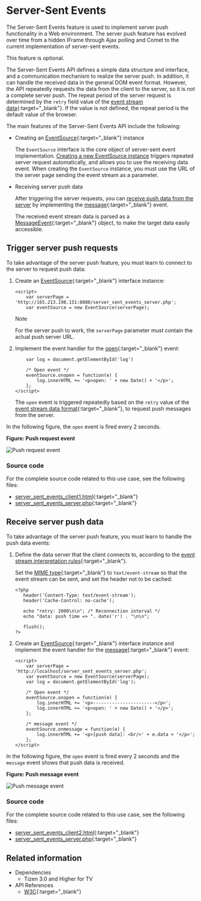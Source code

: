 # Server-Sent Events

The Server-Sent Events feature is used to implement server push functionality in a Web environment. The server push feature has evolved over time from a hidden IFrame through Ajax polling and Comet to the current implementation of server-sent events.

This feature is optional.

The Server-Sent Events API defines a simple data structure and interface, and a communication mechanism to realize the server push. In addition, it can handle the received data in the general DOM event format. However, the API repeatedly requests the data from the client to the server, so it is not a complete server push. The repeat period of the server request is determined by the `retry` field value of the [event stream data](https://html.spec.whatwg.org/multipage/server-sent-events.html#event-stream-interpretation){:target="_blank"}. If the value is not defined, the repeat period is the default value of the browser.

The main features of the Server-Sent Events API include the following:

- Creating an [EventSource](https://html.spec.whatwg.org/multipage/server-sent-events.html#the-eventsource-interface){:target="_blank"} instance

  The `EventSource` interface is the core object of server-sent event implementation. [Creating a new EventSource instance](#triggering-server-push-requests) triggers repeated server request automatically, and allows you to use the receiving data event. When creating the `EventSource` instance, you must use the URL of the server page sending the event stream as a parameter.

- Receiving server push data

  After triggering the server requests, you can [receive push data from the server](#receiving-server-push-data) by implementing the [message](https://html.spec.whatwg.org/multipage/images.html#images-processing-model){:target="_blank"} event.

  The received event stream data is parsed as a [MessageEvent](https://html.spec.whatwg.org/multipage/comms.html#the-messageevent-interface){:target="_blank"} object, to make the target data easily accessible.

## Trigger server push requests

To take advantage of the server push feature, you must learn to connect to the server to request push data:

1. Create an [EventSource](https://html.spec.whatwg.org/multipage/server-sent-events.html#the-eventsource-interface){:target="_blank"} interface instance:

   ```
   <script>
       var serverPage = 'http://165.213.198.151:8080/server_sent_events_server.php';
       var eventSource = new EventSource(serverPage);
   ```

   > [!NOTE]
   > For the server push to work, the `serverPage` parameter must contain the actual push server URL.

2. Implement the event handler for the [open](https://html.spec.whatwg.org/multipage/images.html#images-processing-model){:target="_blank"} event:

   ```
       var log = document.getElementById('log')

       /* Open event */
       eventSource.onopen = function(e) {
           log.innerHTML += '<p>open: ' + new Date() + '</p>';
       };
   </script>
   ```

   The `open` event is triggered repeatedly based on the `retry` value of the [event stream data format](https://html.spec.whatwg.org/multipage/server-sent-events.html#event-stream-interpretation){:target="_blank"}, to request push messages from the server.

In the following figure, the `open` event is fired every 2 seconds.

**Figure: Push request event**

![Push request event](./media/server-sent_request.png)

### Source code

For the complete source code related to this use case, see the following files:

- [server_sent_events_client1.html](http://download.tizen.org/misc/examples/w3c_html5/communication/server_sent_events){:target="_blank"}
- [server_sent_events_server.php](http://download.tizen.org/misc/examples/w3c_html5/communication/server_sent_events){:target="_blank"}

## Receive server push data

To take advantage of the server push feature, you must learn to handle the push data events:

1. Define the data server that the client connects to, according to the [event stream interpretation rules](https://html.spec.whatwg.org/multipage/server-sent-events.html#event-stream-interpretation){:target="_blank"}.

   Set the [MIME type](https://html.spec.whatwg.org/multipage/iana.html#iana){:target="_blank"} to `text/event-stream` so that the event stream can be sent, and set the header not to be cached:

   ```
   <?php
      header('Content-Type: text/event-stream');
      header('Cache-Control: no-cache');

      echo "retry: 2000\n\n"; /* Reconnection interval */
      echo "data: push time => ". date('r') . "\n\n";

      flush();
   ?>
   ```

2. Create an [EventSource](https://html.spec.whatwg.org/multipage/server-sent-events.html#the-eventsource-interface){:target="_blank"} interface instance and implement the event handler for the [message](https://html.spec.whatwg.org/multipage/images.html#images-processing-model){:target="_blank"} event:

   ```
   <script>
       var serverPage = 'http://localhost/server_sent_events_server.php';
       var eventSource = new EventSource(serverPage);
       var log = document.getElementById('log');

       /* Open event */
       eventSource.onopen = function(e) {
           log.innerHTML += '<p>-----------------------</p>';
           log.innerHTML += '<p>open: ' + new Date() + '</p>';
       };

       /* message event */
       eventSource.onmessage = function(e) {
           log.innerHTML += '<p>[push data]: <br/>' + e.data + '</p>';
       };
   </script>
   ```

In the following figure, the `open` event is fired every 2 seconds and the `message` event shows that push data is received.

**Figure: Push message event**

![Push message event](./media/server-sent_message.png)

### Source code

For the complete source code related to this use case, see the following files:

- [server_sent_events_client2.html](http://download.tizen.org/misc/examples/w3c_html5/communication/server_sent_events){:target="_blank"}
- [server_sent_events_server.php](http://download.tizen.org/misc/examples/w3c_html5/communication/server_sent_events){:target="_blank"}

## Related information
* Dependencies
  - Tizen 3.0 and Higher for TV
* API References
  - [W3C](https://html.spec.whatwg.org/multipage/server-sent-events.html#the-eventsource-interface){:target="_blank"}
